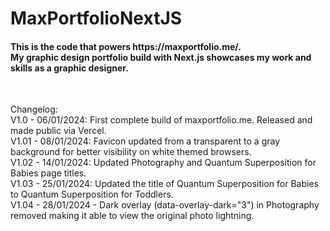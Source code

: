 <h1>MaxPortfolioNextJS</h1>

<h4>This is the code that powers https://maxportfolio.me/.<br />
My graphic design portfolio build with Next.js showcases my work and skills as a graphic designer.</h4><br />

Changelog:<br />
V1.0 - 06/01/2024: First complete build of maxportfolio.me. Released and made public via Vercel.<br />
V1.01 -  08/01/2024: Favicon updated from a transparent to a gray background for better visibility on white themed browsers.<br />
V1.02 - 14/01/2024: Updated Photography and Quantum Superposition for Babies page titles.<br />
V1.03 - 25/01/2024: Updated the title of Quantum Superposition for Babies to Quantum Superposition for Toddlers.<br />
V1.04 - 28/01/2024 - Dark overlay (data-overlay-dark="3") in Photography removed making it able to view the original photo lightning.<br />
